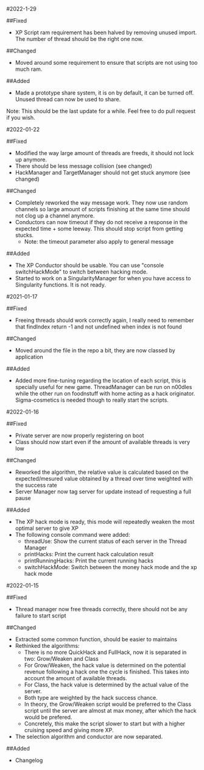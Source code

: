 #2022-1-29

##Fixed

- XP Script ram requirement has been halved by removing unused import. The number of thread should be the right one now.

##Changed

- Moved around some requirement to ensure that scripts are not using too much ram.

##Added

- Made a prototype share system, it is on by default, it can be turned off. Unused thread can now be used to share.

Note: This should be the last update for a while. Feel free to do pull request if you wish.

#2022-01-22

##Fixed

- Modified the way large amount of threads are freeds, it should not lock up anymore.
- There should be less message collision (see changed)
- HackManager and TargetManager should not get stuck anymore (see changed)

##Changed

- Completely reworked the way message work. They now use random channels so large amount of scripts finishing at the same time should not clog up a channel anymore.
- Conductors can now timeout if they do not receive a response in the expected time + some leeway. This should stop script from getting stucks.
  - Note: the timeout parameter also apply to general message

##Added

- The XP Conductor should be usable. You can use "console switchHackMode" to switch between hacking mode.
- Started to work on a SingularityManager for when you have access to Singularity functions. It is not ready.

#2021-01-17

##Fixed

- Freeing threads should work correctly again, I really need to remember that findIndex return -1 and not undefined when index is not found

##Changed

- Moved around the file in the repo a bit, they are now classed by application

##Added

- Added more fine-tuning regarding the location of each script, this is specially useful for new game. ThreadManager can be run on n00dles while the other run on foodnstuff with home acting as a hack originator. Sigma-cosmetics is needed though to really start the scripts.


#2022-01-16

##Fixed

- Private server are now properly registering on boot
- Class should now start even if the amount of available threads is very low

##Changed

- Reworked the algorithm, the relative value is calculated based on the expected/mesured value obtained by a thread over time weighted with the success rate
- Server Manager now tag server for update instead of requesting a full pause

##Added

- The XP hack mode is ready, this mode will repeatedly weaken the most optimal server to give XP
- The following console command were added:
  - threadUse: Show the current status of each server in the Thread Manager
  - printHacks: Print the current hack calculation result
  - printRunningHacks: Print the current running hacks
  - switchHackMode: Switch between the money hack mode and the xp hack mode


#2022-01-15

##Fixed

- Thread manager now free threads correctly, there should not be any failure to start script

##Changed

- Extracted some common function, should be easier to maintains
- Rethinked the algorithms:
  - There is no more QuickHack and FullHack, now it is separated in two: Grow/Weaken and Class
  - For Grow/Weaken, the hack value is determined on the potential revenue following a hack one the cycle is finished. This takes into account the amount of available threads.
  - For Class, the hack value is determined by the actual value of the server.
  - Both type are weighted by the hack success chance.
  - In theory, the Grow/Weaken script would be preferred to the Class script until the server are almost at max money, after which the hack would be prefered. 
  - Concretely, this make the script slower to start but with a higher cruising speed and giving more XP.
- The selection algorithm and conductor are now separated.

##Added

- Changelog

